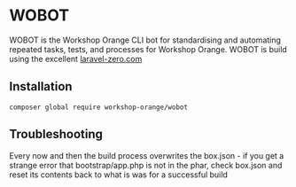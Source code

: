 # WOBOT

WOBOT is the Workshop Orange CLI bot for standardising and automating repeated tasks, tests, and processes for Workshop Orange. WOBOT is build using the excellent [laravel-zero.com](https://laravel-zero.com/)

## Installation

`composer global require workshop-orange/wobot`

## Troubleshooting
Every now and then the build process overwrites the box.json - if you get a strange error that bootstrap/app.php is not in the phar, check box.json and reset its contents back to what is was for a successful build
